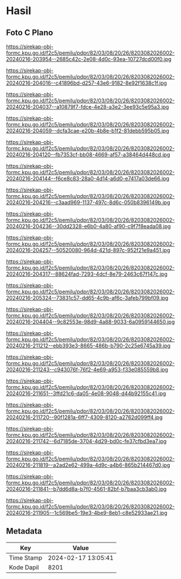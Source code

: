 # Hasil

## Foto C Plano

https://sirekap-obj-formc.kpu.go.id/f2c5/pemilu/pdpr/82/03/08/20/26/8203082026002-20240216-203954--2685c42c-2e08-4d0c-93ea-10727dcd00f0.jpg

https://sirekap-obj-formc.kpu.go.id/f2c5/pemilu/pdpr/82/03/08/20/26/8203082026002-20240216-204016--c41896bd-d257-43e6-9182-8e92f1638c1f.jpg

https://sirekap-obj-formc.kpu.go.id/f2c5/pemilu/pdpr/82/03/08/20/26/8203082026002-20240216-204037--a10879f7-fdce-4e28-a3e2-3ee93c5e95a3.jpg

https://sirekap-obj-formc.kpu.go.id/f2c5/pemilu/pdpr/82/03/08/20/26/8203082026002-20240216-204059--dcfa3cae-e20b-4b8e-b1f2-81debb595b05.jpg

https://sirekap-obj-formc.kpu.go.id/f2c5/pemilu/pdpr/82/03/08/20/26/8203082026002-20240216-204120--fb7353cf-bb08-4669-af57-a38464d448cd.jpg

https://sirekap-obj-formc.kpu.go.id/f2c5/pemilu/pdpr/82/03/08/20/26/8203082026002-20240216-204144--f6ce8c83-28a0-4d14-a6d0-e7417a03de66.jpg

https://sirekap-obj-formc.kpu.go.id/f2c5/pemilu/pdpr/82/03/08/20/26/8203082026002-20240216-204216--c3aad969-1137-497c-8d6c-050b8396149b.jpg

https://sirekap-obj-formc.kpu.go.id/f2c5/pemilu/pdpr/82/03/08/20/26/8203082026002-20240216-204236--30dd2328-e6b0-4a80-af90-c9f7f8eada08.jpg

https://sirekap-obj-formc.kpu.go.id/f2c5/pemilu/pdpr/82/03/08/20/26/8203082026002-20240216-204257--50520080-964d-421d-897c-952f21e9a451.jpg

https://sirekap-obj-formc.kpu.go.id/f2c5/pemilu/pdpr/82/03/08/20/26/8203082026002-20240216-204317--88624fad-7293-4dcf-8e79-2463c67f147c.jpg

https://sirekap-obj-formc.kpu.go.id/f2c5/pemilu/pdpr/82/03/08/20/26/8203082026002-20240216-205324--73831c57-dd65-4c9b-af6c-3afeb799bf09.jpg

https://sirekap-obj-formc.kpu.go.id/f2c5/pemilu/pdpr/82/03/08/20/26/8203082026002-20240216-204404--9c82553e-98d9-4a88-9033-6a0959144650.jpg

https://sirekap-obj-formc.kpu.go.id/f2c5/pemilu/pdpr/82/03/08/20/26/8203082026002-20240216-211212--ebb393e3-8665-486b-b790-2c25e6745a39.jpg

https://sirekap-obj-formc.kpu.go.id/f2c5/pemilu/pdpr/82/03/08/20/26/8203082026002-20240216-211243--c943076f-76f2-4e69-a953-f33e085559b8.jpg

https://sirekap-obj-formc.kpu.go.id/f2c5/pemilu/pdpr/82/03/08/20/26/8203082026002-20240216-211651--3ffd21c6-da05-4e08-9048-d44b92155c41.jpg

https://sirekap-obj-formc.kpu.go.id/f2c5/pemilu/pdpr/82/03/08/20/26/8203082026002-20240216-211720--90f1281a-6ff7-4309-8120-a2762d099ff4.jpg

https://sirekap-obj-formc.kpu.go.id/f2c5/pemilu/pdpr/82/03/08/20/26/8203082026002-20240216-211742--6d7185de-3704-4d29-bd0c-fe37cfbd3ea7.jpg

https://sirekap-obj-formc.kpu.go.id/f2c5/pemilu/pdpr/82/03/08/20/26/8203082026002-20240216-211819--a2ad2e62-499a-4d9c-a4b6-865b214467d0.jpg

https://sirekap-obj-formc.kpu.go.id/f2c5/pemilu/pdpr/82/03/08/20/26/8203082026002-20240216-211841--b7dd6d8a-b7f0-4561-82bf-b7baa3cb3ab0.jpg

https://sirekap-obj-formc.kpu.go.id/f2c5/pemilu/pdpr/82/03/08/20/26/8203082026002-20240216-211905--1c569be5-19e3-4be9-8eb1-c8e52933ae21.jpg


## Metadata

| Key        | Value               |
| ---------- | ------------------- |
| Time Stamp | 2024-02-17 13:05:41 |
| Kode Dapil | 8201                |




